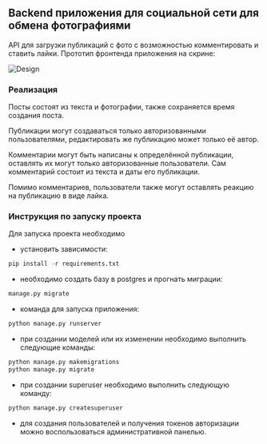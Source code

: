 ## Backend приложения для социальной сети для обмена фотографиями

API для загрузки публикаций с фото с возможностью комментировать и ставить лайки. Прототип фронтенда приложения на скрине:

![Design](Design.png)

### Реализация

Посты состоят из текста и фотографии, также сохраняется время создания поста.

Публикации могут создаваться только авторизованными пользователями, редактировать же публикацию может только её автор.

Комментарии могут быть написаны к определённой публикации, оставлять их могут только авторизованные пользователи. 
Сам комментарий состоит из текста и даты его публикации.

Помимо комментариев, пользователи также могут оставлять реакцию на публикацию в виде лайка.

### Инструкция по запуску проекта

Для запуска проекта необходимо

* установить зависимости:
```python
pip install -r requirements.txt
```
* необходимо создать базу в postgres и прогнать миграции:
```python
manage.py migrate
```
* команда для запуска приложения:
```python
python manage.py runserver
```
* при создании моделей или их изменении необходимо выполнить следующие команды:
```python
python manage.py makemigrations
python manage.py migrate
```
*  при создании superuser необходимо выполнить следующую команду:
```python
python manage.py createsuperuser
```
* для создания пользователей и получения токенов авторизации можно воспользоваться административной панелью.